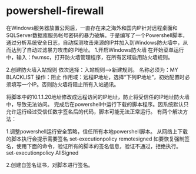 # powershell-firewall
在Windows服务器放置公网后，一直存在来之海外和国内IP针对远程桌面和SQLServer数据库服务帐号密码的暴力破解。于是编写了一个Powershell脚本，通过分析系统安全日志，自动探测攻击来源的IP并加入到Windows防火墙中，从而达到了自动过滤暴力攻击的IP地址。
1.开启Windows防火墙
在开始菜单运行中，输入：fw.msc，打开防火墙管理程序，在所有区域启用防火墙规则。

2.创建防火墙入站规则
依次选择：入站规则–>新建规则。
名称必须为：MY BLACKLIST
操作：阻止
作用域：远程IP地址，选择“下列IP地址”，初始配置时必须填写一个IP。否则防火墙将阻止所有入站通讯。

将脚本中的10.1.1.20地址修改成远程访问的IP地址，防止将受信任的IP地址防火墙中，导致无法访问。
完成后在powershell中运行下载的脚本程序。因系统默认只允许运行经过受信任数字签名后的代码，脚本可能无法正常运行。
有两个解决方法：

1.调整powershell运行安全策略，信任所有本地powershell脚本。
从网络上下载的脚本执行会提示需要签名
set-executionpolicy remotesigned
如要恢复强制签名，使用下面的命令，验证所有的脚本的签名信息，验证不通过，拒绝执行。
set-executionpolicy AllSigned

2.创建自签名证书，对脚本进行签名。
